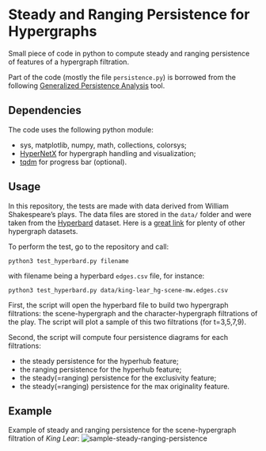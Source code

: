 # Steady and Ranging Persistence for Hypergraphs
Small piece of code in python to compute steady and ranging persistence of features of a hypergraph filtration.

Part of the code (mostly the file `persistence.py`) is borrowed from the following [Generalized Persistence Analysis](https://github.com/LimenResearch/gpa) tool.

## Dependencies
The code uses the following python module:
- sys, matplotlib, numpy, math, collections, colorsys;
- [HyperNetX](https://github.com/pnnl/HyperNetX) for hypergraph handling and visualization;
- [tqdm](https://github.com/tqdm/tqdm) for progress bar (optional).

## Usage
In this repository, the tests are made with data derived from William Shakespeare’s plays. The data files are stored in the `data/` folder and were taken from the [Hyperbard](https://hyperbard.net/) dataset.
Here is a [great link](https://www.cs.cornell.edu/~arb/data/) for plenty of other hypergraph datasets.

To perform the test, go to the repository and call:
```
python3 test_hyperbard.py filename
```
with filename being a hyperbard `edges.csv` file, for instance:
```
python3 test_hyperbard.py data/king-lear_hg-scene-mw.edges.csv
```

First, the script will open the hyperbard file to build two hypergraph 
filtrations: the scene-hypergraph and the character-hypergraph filtrations of the play.
The script will plot a sample of this two filtrations (for t=3,5,7,9).

Second, the script will compute four persistence diagrams for each filtrations:
- the steady persistence for the hyperhub feature;
- the ranging persistence for the hyperhub feature;
- the steady(=ranging) persistence for the exclusivity feature;
- the steady(=ranging) persistence for the max originality feature.

## Example
Example of steady and ranging persistence for the scene-hypergraph filtration of *King Lear*:
![sample-steady-ranging-persistence](https://github.com/user-attachments/assets/245e1daf-f7e5-4dff-af91-f9c44a93d8b1)
